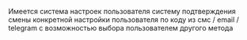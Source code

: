 Имеется система настроек пользователя
систему подтверждения смены конкретной настройки пользователя
по коду из смс / email / telegram
с возможностью выбора пользователем другого метода

